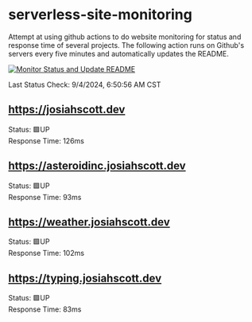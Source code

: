 # serverless-site-monitoring
Attempt at using github actions to do website monitoring for status and response time of several projects. The following action runs on Github's servers every five minutes and automatically updates the README.  

[![Monitor Status and Update README](https://github.com/JosiahSco/serverless-site-monitoring/actions/workflows/monitor.yaml/badge.svg)](https://github.com/JosiahSco/serverless-site-monitoring/actions/workflows/monitor.yaml)

Last Status Check: 9/4/2024, 6:50:56 AM CST

## https://josiahscott.dev
Status: 🟩UP  
Response Time: 126ms

## https://asteroidinc.josiahscott.dev
Status: 🟩UP  
Response Time: 93ms

## https://weather.josiahscott.dev
Status: 🟩UP  
Response Time: 102ms

## https://typing.josiahscott.dev
Status: 🟩UP  
Response Time: 83ms

